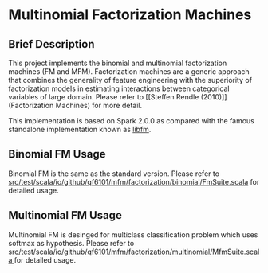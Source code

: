 # Multinomial Factorization Machines

## Brief Description

This project implements the binomial and multinomial factorization machines (FM and MFM). Factorization machines are a generic approach that combines the generality of feature engineering with the superiority of factorization models in estimating interactions between categorical variables of large domain. Please refer to [\[Steffen Rendle (2010)\]](Factorization Machines) for more detail.

This implementation is based on Spark 2.0.0 as compared with the famous standalone implementation known as [libfm](http://www.libfm.org/).

## Binomial FM Usage

Binomial FM is the same as the standard version. Please refer to [src/test/scala/io/github/qf6101/mfm/factorization/binomial/FmSuite.scala](src/test/scala/io/github/qf6101/mfm/factorization/binomial/FmSuite.scala
) for detailed usage.

## Multinomial FM Usage

Multinomial FM is desinged for multiclass classification problem which uses softmax as hypothesis. Please refer to [src/test/scala/io/github/qf6101/mfm/factorization/multinomial/MfmSuite.scala
](src/test/scala/io/github/qf6101/mfm/factorization/multinomial/MfmSuite.scala
) for detailed usage.

